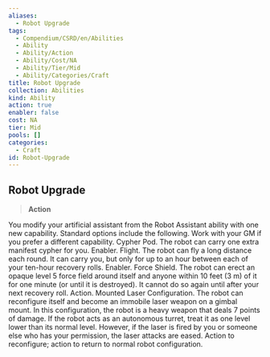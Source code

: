 ```yaml
---
aliases:
  - Robot Upgrade
tags:
  - Compendium/CSRD/en/Abilities
  - Ability
  - Ability/Action
  - Ability/Cost/NA
  - Ability/Tier/Mid
  - Ability/Categories/Craft
title: Robot Upgrade
collection: Abilities
kind: Ability
action: true
enabler: false
cost: NA
tier: Mid
pools: []
categories:
  - Craft
id: Robot-Upgrade
---
```

## Robot Upgrade    
>**Action**  
    
You modify your artificial assistant from the Robot Assistant ability with one new capability. Standard options include the following. Work with your GM if you prefer a different capability. Cypher Pod. The robot can carry one extra manifest cypher for you. Enabler. Flight. The robot can fly a long distance each round. It can carry you, but only for up to an hour between each of your ten-hour recovery rolls. Enabler. Force Shield. The robot can erect an opaque level 5 force field around itself and anyone within 10 feet (3 m) of it for one minute (or until it is destroyed). It cannot do so again until after your next recovery roll. Action. Mounted Laser Configuration. The robot can reconfigure itself and become an immobile laser weapon on a gimbal mount. In this configuration, the robot is a heavy weapon that deals 7 points of damage. If the robot acts as an autonomous turret, treat it as one level lower than its normal level. However, if the laser is fired by you or someone else who has your permission, the laser attacks are eased. Action to reconfigure; action to return to normal robot configuration.
